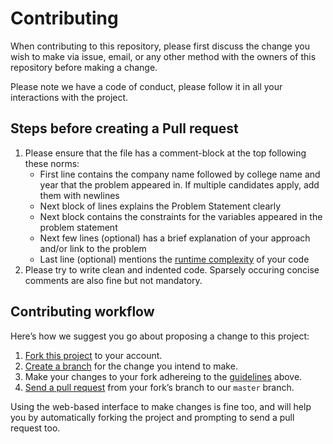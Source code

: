 # Contributing

When contributing to this repository, please first discuss the change you wish to make via issue,
email, or any other method with the owners of this repository before making a change. 

Please note we have a code of conduct, please follow it in all your interactions with the project.

## Steps before creating a Pull request

1. Please ensure that the file has a comment-block at the top following these norms:
   * First line contains the company name followed by college name and year that the problem
     appeared in. If multiple candidates apply, add them with newlines
   * Next block of lines explains the Problem Statement clearly
   * Next block contains the constraints for the variables appeared in the problem statement
   * Next few lines (optional) has a brief explanation of your approach and/or link to the problem
   * Last line (optional) mentions the [runtime complexity][run] of your code
2. Please try to write clean and indented code. Sparsely occuring concise comments are also fine
   but not mandatory.

## Contributing workflow

Here’s how we suggest you go about proposing a change to this project:

1. [Fork this project][fork] to your account.
2. [Create a branch][branch] for the change you intend to make.
3. Make your changes to your fork adhereing to the [guidelines][pull] above.
4. [Send a pull request][pr] from your fork’s branch to our `master` branch.

Using the web-based interface to make changes is fine too, and will help you by automatically 
forking the project and prompting to send a pull request too.

[run]: https://www.cs.cmu.edu/~adamchik/15-121/lectures/Algorithmic%20Complexity/complexity.html
[fork]: https://help.github.com/articles/fork-a-repo/
[branch]: https://help.github.com/articles/creating-and-deleting-branches-within-your-repository
[pull]: #steps-before-creating-a-pull-request
[pr]: https://help.github.com/articles/using-pull-requests/